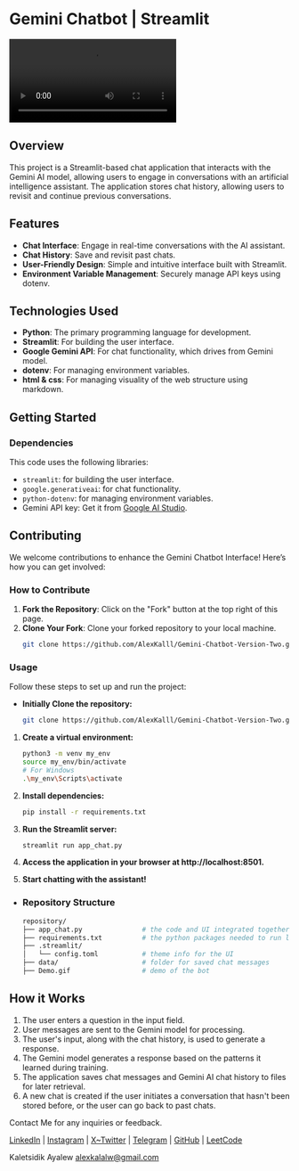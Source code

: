 # Gemini Chatbot | Streamlit

![Gemini Chatbot](Demo.mp4)

## Overview 

This project is a Streamlit-based chat application that interacts with the Gemini AI model, allowing users to engage in conversations with an artificial intelligence assistant. The application stores chat history, allowing users to revisit and continue previous conversations.

## Features
- **Chat Interface**: Engage in real-time conversations with the AI assistant.
- **Chat History**: Save and revisit past chats.
- **User-Friendly Design**: Simple and intuitive interface built with Streamlit.
- **Environment Variable Management**: Securely manage API keys using dotenv.

## Technologies Used
- **Python**: The primary programming language for development.
- **Streamlit**: For building the user interface.
- **Google Gemini API**: For chat functionality, which drives from Gemini model.
- **dotenv**: For managing environment variables.
- **html & css**: For managing visuality of the web structure using markdown.

## Getting Started

### Dependencies

This code uses the following libraries:

- `streamlit`: for building the user interface.
- `google.generativeai`: for chat functionality.
- `python-dotenv`: for managing environment variables.
- Gemini API key: Get it from [Google AI Studio](https://ai.google.dev/tutorials/setup?hl=tr).

## Contributing

We welcome contributions to enhance the Gemini Chatbot Interface! Here’s how you can get involved:

### How to Contribute
1. **Fork the Repository**: Click on the "Fork" button at the top right of this page.
2. **Clone Your Fork**: Clone your forked repository to your local machine.
   ```bash
   git clone https://github.com/AlexKalll/Gemini-Chatbot-Version-Two.git

### Usage

Follow these steps to set up and run the project:
- **Initially Clone the repository:**
   ```bash
   git clone https://github.com/AlexKalll/Gemini-Chatbot-Version-Two.git

1. **Create a virtual environment:**
   ```bash
   python3 -m venv my_env
   source my_env/bin/activate 
   # For Windows
   .\my_env\Scripts\activate 
2. **Install dependencies:**
   ```bash
   pip install -r requirements.txt
3. **Run the Streamlit server:**
   ```bash
   streamlit run app_chat.py
4. **Access the application in your browser at http://localhost:8501.**

4. **Start chatting with the assistant!**
- ### Repository Structure
   ```bash
   repository/
   ├── app_chat.py               # the code and UI integrated together live here
   ├── requirements.txt          # the python packages needed to run locally
   ├── .streamlit/
   │   └── config.toml           # theme info for the UI
   ├── data/                     # folder for saved chat messages 
   ├── Demo.gif                  # demo of the bot                    
## How it Works
1. The user enters a question in the input field.
2. User messages are sent to the Gemini model for processing.
3. The user's input, along with the chat history, is used to generate a response.
4. The Gemini model generates a response based on the patterns it learned during training.
5. The application saves chat messages and Gemini AI chat history to files for later retrieval.
6. A new chat is created if the user initiates a conversation that hasn't been stored before, or the user can go back to past chats.

Contact Me for any inquiries or feedback.

[LinkedIn](https://www.linkedin.com/in/kaletsidik-ayalew-mekonnen-34772226b/) | [Instagram](https://www.instagram.com/kaletsidik.24?igsh=YzljYTk1ODg3Zg==) | [X~Twitter](https://x.com/kaletsidike?t=VCe79O084EmE9bM2V5jOIA&s=09) | [Telegram](https://t.me/Adragon_de_mello) | [GitHub](https://github.com/AlexKalll) | [LeetCode](https://leetcode.com/Alexkal/)


Kaletsidik Ayalew
alexkalalw@gmail.com